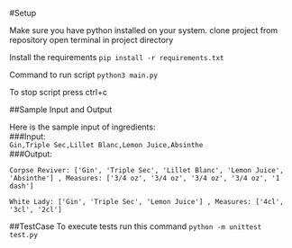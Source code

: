 #Setup

Make sure you have python installed on your system.
clone project from repository
open terminal in project directory

Install the requirements ``pip install -r requirements.txt``

Command to run script ``python3 main.py``

To stop script press ctrl+c

##Sample Input and Output

Here is the sample input of ingredients:  
###Input:  
```Gin,Triple Sec,Lillet Blanc,Lemon Juice,Absinthe```   
###Output:  
```
Corpse Reviver: ['Gin', 'Triple Sec', 'Lillet Blanc', 'Lemon Juice', 'Absinthe'] , Measures: ['3/4 oz', '3/4 oz', '3/4 oz', '3/4 oz', '1 dash']

White Lady: ['Gin', 'Triple Sec', 'Lemon Juice'] , Measures: ['4cl', '3cl', '2cl']
```


##TestCase
To execute tests run this command ``python -m unittest test.py``